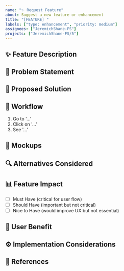 ```yaml
---
name: "✨ Request Feature"
about: Suggest a new feature or enhancement
title: "[FEATURE] "
labels: ["type: enhancement", "priority: medium"]
assignees: ["JeremichShane-FS"]
projects: ["JeremichShane-FS/5"]
---
```


## ✨ Feature Description

<!-- A clear and concise description of the feature you'd like to see -->

## 🎯 Problem Statement

<!-- Describe the problem this feature would solve -->

## 🧩 Proposed Solution

<!-- How do you envision this feature working? -->

## 🔄 Workflow

<!-- Describe how a user would interact with this feature (user journey) -->

1. Go to '...'
2. Click on '...'
3. See '...'

## 🎨 Mockups

<!-- If you have mockups or sketches, describe them here or attach images -->

## 🔍 Alternatives Considered

<!-- Have you considered any alternative solutions or features? -->

## 📊 Feature Impact

<!-- How would you rate this feature's importance? -->

- [ ] Must Have (critical for user flow)
- [ ] Should Have (important but not critical)
- [ ] Nice to Have (would improve UX but not essential)

## 🤝 User Benefit

<!-- Who would benefit from this feature and how? -->

## ⚙️ Implementation Considerations

<!-- Any ideas on how this could be implemented? (Optional) -->

## 📑 References

<!-- Any references, links or examples of similar features elsewhere -->
